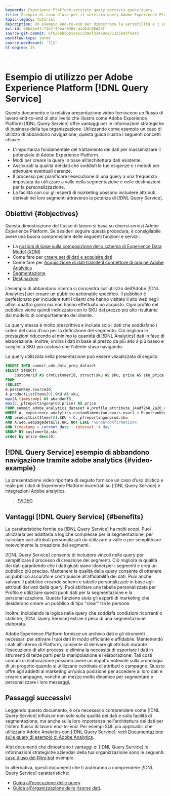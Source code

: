 ```yaml
---
keywords: Experience Platform;servizio query;servizio query;query
title: Esempio di caso d’uso per il servizio query Adobe Experience Platform
topic-legacy: tutorial
description: Un esempio end-to-end per dimostrare la versatilità e i vantaggi di Adobe Experience Platform Query Service.
exl-id: 00bdae47-71b7-44ea-9365-a1d64c88d2bf
source-git-commit: 6f6256b5601ce5c230ef334a9ce71325b43fda45
workflow-type: tm+mt
source-wordcount: '712'
ht-degree: 2%

---
```


# Esempio di utilizzo per Adobe Experience Platform [!DNL Query Service]

Questo documento e la relativa presentazione video forniscono un flusso di lavoro end-to-end di alto livello che illustra come Adobe Experience Platform [!DNL Query Service] offre vantaggi per le informazioni strategiche di business della tua organizzazione. Utilizzando come esempio un caso di utilizzo di abbandono navigazione, questa guida illustra i seguenti concetti chiave:

* L&#39;importanza fondamentale del trattamento dei dati per massimizzare il potenziale di Adobe Experience Platform.
* Modi per creare la query in base all’architettura dati esistente.
* Assicurati la qualità dei dati che soddisfi le tue esigenze e i metodi per attenuare eventuali carenze.
* Il processo per pianificare l’esecuzione di una query a una frequenza impostata da utilizzare a valle nella segmentazione e nelle destinazioni per la personalizzazione.
* La facilità con cui gli esperti di marketing possono includere attributi derivati nei loro segmenti attraverso la potenza di [!DNL Query Service].

## Obiettivi {#objectives}

Questa dimostrazione del flusso di lavoro si basa su diversi servizi Adobe Experience Platform. Se desideri seguire questa procedura, è consigliabile avere una buona comprensione delle seguenti funzioni e servizi:

* La [nozioni di base sulla composizione dello schema di Experience Data Model (XDM)](../../xdm/schema/composition.md)
* Come fare per [creare set di dati e acquisire dati](https://experienceleague.adobe.com/docs/platform-learn/tutorials/data-ingestion/create-datasets-and-ingest-data.html?lang=it)
* Come fare per [Acquisizione di dati tramite il connettore di origine Adobe Analytics](https://experienceleague.adobe.com/docs/platform-learn/tutorials/sources/ingest-data-from-adobe-analytics.html?lang=it)
* [Segmentazione](../../segmentation/home.md)
* [Destinazioni](../../destinations/home.md)

L’esempio di abbandono ricerca si concentra sull’utilizzo dell’Adobe [!DNL Analytics] per creare un pubblico actionable specifico. Il pubblico è perfezionato per includere tutti i clienti che hanno visitato il sito web negli ultimi quattro giorni ma non hanno effettuato un acquisto. Ogni profilo nel pubblico viene quindi indirizzato con lo SKU del prezzo più alto risultante dal modello di comportamento del cliente.

La query stessa è molto prescrittiva e include solo i dati che soddisfano i criteri del caso d’uso per la definizione del segmento. Ciò migliora le prestazioni riducendo al minimo la quantità di [!DNL Analytics] dati in fase di elaborazione. Inoltre, ordina i dati in base al prezzo da più alto a più basso e sceglie la SKU più costosa che l&#39;utente stava navigando.

La query utilizzata nella presentazione può essere visualizzata di seguito:

```sql
INSERT INTO summit_adv_data_prep_dataset
SELECT STRUCT(
    customerId AS crmCustomerId, struct(sku AS sku, price AS sku_price, abandonTS AS abandonTS) AS abandonBrowse) AS _pfreportingonprod
FROM
(SELECT
B.personKey.sourceId,
A.productListItems[0].SKU AS sku,
max(A.timestamp) AS abandonTS,
max(c._pfreportingonprod.price) AS price
FROM summit_adobe_analytics_dataset A,profile_attribute_14adf268_2a20_4dee_bee6_a6b0e34616a9 B,summit_product_dataset c
WHERE A._experience.analytics.customDimension.evars.evar1 = B.personKey.sourceID
AND productListItems[0].SKU = C._pfreportingonprod.sku
AND A.web.webpagedetails.URL NOT LIKE '%orderconfirmation%'
AND timestamp > current_date - interval '4 day'
GROUP BY customerId,sku
order by price desc)D;
```

## [!DNL Query Service] esempio di abbandono navigazione tramite adobe analytics {#video-example}

La presentazione video riportata di seguito fornisce un caso d’uso olistico e reale per i dati di Experience Platform incentrati su [!DNL Query Service] e integrazioni Adobe analytics.

>[!VIDEO](https://video.tv.adobe.com/v/342533?quality=12&learn=on)

## Vantaggi [!DNL Query Service] {#benefits}

Le caratteristiche fornite da [!DNL Query Service] ha molti scopi. Puoi utilizzarla per adattarla a logiche complesse per la segmentazione, per calcolare vari attributi personalizzati da utilizzare a valle o per semplificare notevolmente la creazione dei segmenti.

[!DNL Query Service] consente di includere vincoli nelle query per semplificare il processo di creazione dei segmenti. Ciò migliora la qualità dei dati garantendo che i dati giusti siano idonei per i segmenti e crea un pubblico più preciso. Mantenere la qualità della query consente di ottenere un pubblico accurato e contribuisce all’affidabilità dei dati. Puoi anche salvare il pubblico creando schemi e tabelle personalizzate in base agli attributi derivati dalla query. Puoi abilitare una tabella personalizzata per Profilo e utilizzare questi punti dati per la segmentazione e la personalizzazione. Questa funzione aiuta gli esperti di marketing che desiderano creare un pubblico di tipo &quot;clear&quot; tra le persone.

Inoltre, includendo la logica nella query che soddisfa condizioni ricorrenti o statiche, [!DNL Query Service] estrae il peso di una segmentazione elaborata.

Adobe Experience Platform fornisce un archivio dati e gli strumenti necessari per attivare i tuoi dati in modo efficiente e affidabile. Mantenendo i dati all’interno di Platform, consente di derivare gli attributi durante l’esecuzione di altri processi e elimina la necessità di esportare i dati in strumenti di terze parti per la manipolazione e l’elaborazione. Tali costi comuni di elaborazione possono avere un impatto notevole sulla cronologia di un progetto quando si utilizzano centinaia di attributi o campagne. Questo offre agli addetti al marketing un’unica posizione per accedere ai loro dati e creare campagne, nonché un mezzo molto dinamico per segmentare e personalizzare i loro messaggi.

## Passaggi successivi

Leggendo questo documento, è ora necessario comprendere come [!DNL Query Service] influisce non solo sulla qualità dei dati e sulla facilità di segmentazione, ma anche sulla loro importanza nell’architettura dei dati per l’intero flusso di lavoro end-to-end. Per esempi SQL più applicabili che utilizzano Adobe Analytics con [!DNL Query Service], vedi [Documentazione sulle query di esempio di Adobe Analytics](../sample-queries/adobe-analytics.md).

Altri documenti che dimostrano i vantaggi di [!DNL Query Service] le informazioni strategiche aziendali della tua organizzazione sono le seguenti: [caso d’uso del filtro bot](./bot-filtering.md) esempio.

In alternativa, questi documenti che ti aiuteranno a comprendere [!DNL Query Service] caratteristiche:

* [Guida all’esecuzione delle query](../best-practices/writing-queries.md)
* [Guida all&#39;organizzazione delle risorse dati](../best-practices/organize-data-assets.md).


